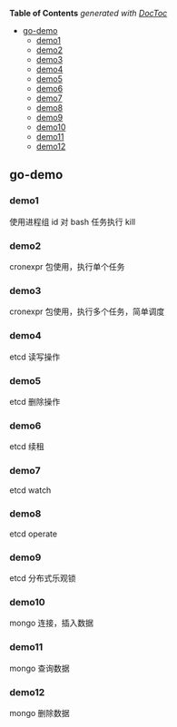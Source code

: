 <!-- START doctoc generated TOC please keep comment here to allow auto update -->
<!-- DON'T EDIT THIS SECTION, INSTEAD RE-RUN doctoc TO UPDATE -->
**Table of Contents**  *generated with [DocToc](https://github.com/thlorenz/doctoc)*

- [go-demo](#go-demo)
  - [demo1](#demo1)
  - [demo2](#demo2)
  - [demo3](#demo3)
  - [demo4](#demo4)
  - [demo5](#demo5)
  - [demo6](#demo6)
  - [demo7](#demo7)
  - [demo8](#demo8)
  - [demo9](#demo9)
  - [demo10](#demo10)
  - [demo11](#demo11)
  - [demo12](#demo12)

<!-- END doctoc generated TOC please keep comment here to allow auto update -->

## go-demo

### demo1

使用进程组 id 对 bash 任务执行 kill

### demo2

cronexpr 包使用，执行单个任务

### demo3

cronexpr 包使用，执行多个任务，简单调度

### demo4

etcd 读写操作

### demo5

etcd 删除操作

### demo6

etcd 续租

### demo7

etcd watch

### demo8

etcd operate

### demo9

etcd 分布式乐观锁

### demo10

mongo 连接，插入数据

### demo11

mongo 查询数据

### demo12

mongo 删除数据


